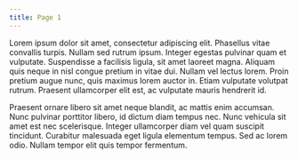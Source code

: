 ```yaml
---
title: Page 1
---
```


Lorem ipsum dolor sit amet, consectetur adipiscing elit. Phasellus vitae convallis turpis. Nullam sed rutrum ipsum. Integer egestas pulvinar quam et vulputate. Suspendisse a facilisis ligula, sit amet laoreet magna. Aliquam quis neque in nisl congue pretium in vitae dui. Nullam vel lectus lorem. Proin pretium augue nunc, quis maximus lorem auctor in. Etiam vulputate volutpat rutrum. Praesent ullamcorper elit est, ac vulputate mauris hendrerit id.

Praesent ornare libero sit amet neque blandit, ac mattis enim accumsan. Nunc pulvinar porttitor libero, id dictum diam tempus nec. Nunc vehicula sit amet est nec scelerisque. Integer ullamcorper diam vel quam suscipit tincidunt. Curabitur malesuada eget ligula elementum tempus. Sed ac lorem odio. Nullam tempor elit quis tempor fermentum.